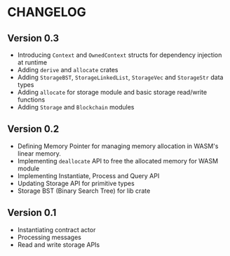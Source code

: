 # CHANGELOG

## Version 0.3

- Introducing `Context` and `OwnedContext` structs for dependency injection at runtime
- Adding `derive` and `allocate` crates
- Adding `StorageBST`, `StorageLinkedList`, `StorageVec` and `StorageStr` data types
- Adding `allocate` for storage module and basic storage read/write functions
- Adding `Storage` and `Blockchain` modules


## Version 0.2

- Defining Memory Pointer for managing memory allocation in WASM's linear memory.
- Implementing `deallocate` API to free the allocated memory for WASM module
- Implementing Instantiate, Process and Query API
- Updating Storage API for primitive types
- Storage BST (Binary Search Tree) for lib crate

## Version 0.1

- Instantiating contract actor
- Processing messages
- Read and write storage APIs